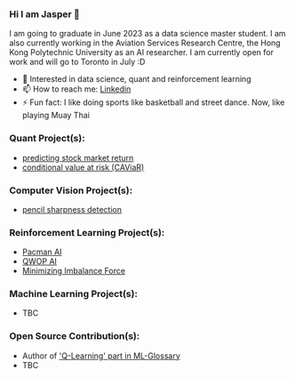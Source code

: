 ### Hi I am Jasper 👋
I am going to graduate in June 2023 as a data science master student. I am also currently working in the Aviation Services Research Centre, the Hong Kong Polytechnic University as an AI researcher. I am currently open for work and will go to Toronto in July :D
- 📕 Interested in data science, quant and reinforcement learning
- 📫 How to reach me: [Linkedin](https://www.linkedin.com/in/yatshunlee/)
- ⚡ Fun fact: I like doing sports like basketball and street dance. Now, like playing Muay Thai

### Quant Project(s):
- [predicting stock market return](https://yatshunlee.super.site/personal-projects/projects/predicting-stock-market-return)
- [conditional value at risk (CAViaR)](https://github.com/yatshunlee/CAViaR-Project)

### Computer Vision Project(s):
- [pencil sharpness detection](https://yatshunlee.super.site/personal-projects/projects/find-the-sharpness-of-a-pencil)

### Reinforcement Learning Project(s):
- [Pacman AI](https://yatshunlee.super.site/personal-projects/projects/building-a-gaming-ai-by-imitation-learning-and-ddqn-with-per-pacman)
- [QWOP AI](https://yatshunlee.super.site/personal-projects/projects/building-a-gaming-ai-by-deep-q-learning-qwop)
- [Minimizing Imbalance Force](https://yatshunlee.super.site/personal-projects/projects/minimizing-imbalance-force)

### Machine Learning Project(s):
- TBC

### Open Source Contribution(s):
- Author of ['Q-Learning' part in ML-Glossary](https://ml-cheatsheet.readthedocs.io/en/latest/reinforcement_learning.html)
- TBC
